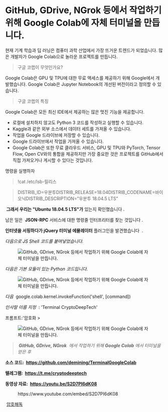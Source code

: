 # GitHub, GDrive, NGrok 등에서 작업하기 위해 Google Colab에 자체 터미널을 만듭니다.

<!-- wp:paragraph -->
<p>현재 기계 학습과 딥 러닝은 컴퓨터 과학 산업에서 가장 뜨거운 트렌드가 되었습니다.&nbsp;많은 개발자가 Google Colab으로 놀라운 프로젝트를 만듭니다.</p>
<!-- /wp:paragraph -->

<!-- wp:quote -->
<blockquote class="wp-block-quote"><!-- wp:paragraph -->
<p>구글 코랩이 무엇인가요?</p>
<!-- /wp:paragraph --></blockquote>
<!-- /wp:quote -->

<!-- wp:paragraph -->
<p>Google Colab은 GPU 및 TPU에 대한 무료 액세스를 제공하기 위해 Google에서 개발했습니다.&nbsp;Google Colab은 Jupyter Notebook의 개선된 버전이라고 정의할 수 있습니다.</p>
<!-- /wp:paragraph -->

<!-- wp:quote -->
<blockquote class="wp-block-quote"><!-- wp:paragraph -->
<p>구글 코랩의 특징</p>
<!-- /wp:paragraph --></blockquote>
<!-- /wp:quote -->

<!-- wp:paragraph -->
<p>Google Colab은 모든 최신 IDE에서 제공하는 많은 멋진 기능을 제공합니다.</p>
<!-- /wp:paragraph -->

<!-- wp:list -->
<ul><!-- wp:list-item -->
<li>로컬에 설치하지 않고도 Python 3 코드를 작성하고 실행할 수 있습니다.</li>
<!-- /wp:list-item -->

<!-- wp:list-item -->
<li>Kaggle과 같은 외부 소스에서 데이터 세트를 가져올 수 있습니다.</li>
<!-- /wp:list-item -->

<!-- wp:list-item -->
<li>작업을 Google 드라이브에 저장할 수 있습니다.</li>
<!-- /wp:list-item -->

<!-- wp:list-item -->
<li>Google 드라이브에서 작업을 가져올 수 있습니다.</li>
<!-- /wp:list-item -->

<!-- wp:list-item -->
<li>Google Colab은 또한 무료 클라우드 서비스, GPU 및 TPU와 PyTorch, Tensor Flow, Open CV와의 통합을 제공하지만 가장 중요한 것은 프로젝트를 GitHub에서 직접 가져오거나 게시할 수 있다는 것입니다.</li>
<!-- /wp:list-item --></ul>
<!-- /wp:list -->

<!-- wp:paragraph -->
<p>명령을 실행하자</p>
<!-- /wp:paragraph -->

<!-- wp:quote -->
<blockquote class="wp-block-quote"><!-- wp:paragraph -->
<p>!cat /etc/lsb-릴리스</p>
<!-- /wp:paragraph --></blockquote>
<!-- /wp:quote -->

<!-- wp:quote -->
<blockquote class="wp-block-quote"><!-- wp:paragraph -->
<p>DISTRIB_ID=우분투DISTRIB_RELEASE=18.04DISTRIB_CODENAME=바이오닉DISTRIB_DESCRIPTION=”우분투 18.04.5 LTS”</p>
<!-- /wp:paragraph --></blockquote>
<!-- /wp:quote -->

<!-- wp:paragraph -->
<p><strong>&nbsp;그래서 우리는 "Ubuntu 18.04.5 LTS"가</strong>&nbsp;있는지 확인했습니다&nbsp;.</p>
<!-- /wp:paragraph -->

<!-- wp:paragraph -->
<p>남은 일은&nbsp;&nbsp;<strong>JSON-RPC</strong>&nbsp;서비스에 대한 명령줄 인터프리터를 찾는 것입니다 .</p>
<!-- /wp:paragraph -->

<!-- wp:paragraph -->
<p><strong>인터넷을 서핑하다가 jQuery 터미널 에뮬레이터</strong>&nbsp;플러그인을 발견했습니다&nbsp;&nbsp;.</p>
<!-- /wp:paragraph -->

<!-- wp:paragraph -->
<p><em>다음으로 JS Shell 코드를 붙여넣었습니다.</em></p>
<!-- /wp:paragraph -->

<!-- wp:image -->
<figure class="wp-block-image"><img src="https://habrastorage.org/r/w1560/getpro/habr/upload_files/2d4/0b5/069/2d40b5069b1d3c566a225d7f1d93211d.png" alt="GitHub, GDrive, NGrok 등에서 작업하기 위해 Google Colab에 자체 터미널을 만듭니다."/></figure>
<!-- /wp:image -->

<!-- wp:paragraph -->
<p><em>다음은 기본 모듈이 있는 Python 코드입니다.</em></p>
<!-- /wp:paragraph -->

<!-- wp:image -->
<figure class="wp-block-image"><img src="https://habrastorage.org/r/w1560/getpro/habr/upload_files/803/3b6/c4e/8033b6c4e41df6312566d5e4d0cb655c.png" alt="GitHub, GDrive, NGrok 등에서 작업하기 위해 Google Colab에 자체 터미널을 만듭니다."/></figure>
<!-- /wp:image -->

<!-- wp:paragraph -->
<p><em>다음</em>&nbsp;&nbsp;google.colab.kernel.invokeFunction('shell', [command])</p>
<!-- /wp:paragraph -->

<!-- wp:paragraph -->
<p><em>인사말 이름 지정&nbsp;</em>&nbsp;: 'Terminal CryptoDeepTech'</p>
<!-- /wp:paragraph -->

<!-- wp:paragraph -->
<p>프롬프트:'암호화 &gt;</p>
<!-- /wp:paragraph -->

<!-- wp:image -->
<figure class="wp-block-image"><img src="https://habrastorage.org/r/w1560/getpro/habr/upload_files/7b5/e31/b2d/7b5e31b2d08f84b29a1dfeabd47cb9ed.png" alt="GitHub, GDrive, NGrok 등에서 작업하기 위해 Google Colab에 자체 터미널을 만듭니다."/></figure>
<!-- /wp:image -->

<!-- wp:quote -->
<blockquote class="wp-block-quote"><!-- wp:paragraph -->
<p><em></em><strong><em>&nbsp;GitHub, GDrive, NGrok</em></strong><em>&nbsp;&nbsp;에서 작업하기 위해&nbsp;</em><strong><em>Google Colab</em></strong><em>&nbsp;에서 터미널을 얻은 후&nbsp;</em><em></em><strong><em></em></strong></p>
<!-- /wp:paragraph --></blockquote>
<!-- /wp:quote -->

<!-- wp:paragraph -->
<p><strong>소스 코드:&nbsp;&nbsp;<a href="https://github.com/demining/TerminalGoogleColab" target="_blank" rel="noreferrer noopener">https://github.com/demining/TerminalGoogleColab</a></strong></p>
<!-- /wp:paragraph -->

<!-- wp:paragraph -->
<p><strong>텔레그램:&nbsp;&nbsp;<a href="https://t.me/cryptodeeptech" target="_blank" rel="noreferrer noopener">https://t.me/cryptodeeptech</a></strong></p>
<!-- /wp:paragraph -->

<!-- wp:paragraph -->
<p><strong>동영상 자료:&nbsp;&nbsp;<a href="https://youtu.be/S2D7PI6dK08" target="_blank" rel="noreferrer noopener">https://youtu.be/S2D7PI6dK08</a></strong></p>
<!-- /wp:paragraph -->

<!-- wp:embed {"url":"https://www.youtube.com/embed/S2D7PI6dK08","type":"rich","providerNameSlug":"вставить-обработчик","responsive":true,"className":"wp-embed-aspect-4-3 wp-has-aspect-ratio"} -->
<figure class="wp-block-embed is-type-rich is-provider-вставить-обработчик wp-block-embed-вставить-обработчик wp-embed-aspect-4-3 wp-has-aspect-ratio"><div class="wp-block-embed__wrapper">
https://www.youtube.com/embed/S2D7PI6dK08
</div></figure>
<!-- /wp:embed -->

<!-- wp:paragraph -->
<p>&nbsp;<a href="https://cryptodeep.ru/category/%d0%ba%d1%80%d0%b8%d0%bf%d1%82%d0%be%d0%b0%d0%bd%d0%b0%d0%bb%d0%b8%d0%b7/">암호해독</a></p>
<!-- /wp:paragraph -->
